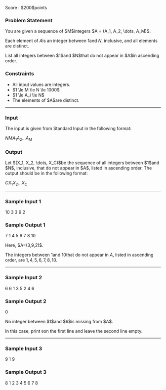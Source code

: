 
<div>

<span>

<span>

<p>
Score : $200$points
</p>

<div>

<section>

### **Problem Statement**

<p>
You are given a sequence of $M$integers $A = (A_1, A_2, \dots, A_M)$.

Each element of $A$is an integer between $1$and $N$, inclusive, and all elements are distinct.
</p>

<p>
List all integers between $1$and $N$that do not appear in $A$in ascending order.
</p>

</section>

</div>

<div>

<section>

### **Constraints**

<ul>

<li>
All input values are integers.
</li>

<li>
$1 \le M \le N \le 1000$
</li>

<li>
$1 \le A_i \le N$
</li>

<li>
The elements of $A$are distinct.
</li>

</ul>

</section>

</div>

---

<div>

<div>

<section>

### **Input**

<p>
The input is given from Standard Input in the following format:
</p>

<div>

$N$$M$$A_1$$A_2$$\dots$$A_M$
</div>

</section>

</div>

<div>

<section>

### **Output**

<p>
Let $(X_1, X_2, \dots, X_C)$be the sequence of all integers between $1$and $N$, inclusive, that do not appear in $A$, listed in ascending order.
The output should be in the following format:
</p>

<div>

$C$$X_1$$X_2$$\dots$$X_C$
</div>

</section>

</div>

</div>

---

<div>

<section>

### **Sample Input 1**

<div>

10 3
3 9 2

</div>

</section>

</div>

<div>

<section>

### **Sample Output 1**

<div>

7
1 4 5 6 7 8 10

</div>

<p>
Here, $A=(3,9,2)$.

The integers between $1$and $10$that do not appear in $A$, listed in ascending order, are $1,4,5,6,7,8,10$.
</p>

</section>

</div>

---

<div>

<section>

### **Sample Input 2**

<div>

6 6
1 3 5 2 4 6

</div>

</section>

</div>

<div>

<section>

### **Sample Output 2**

<div>

0


</div>

<p>
No integer between $1$and $6$is missing from $A$.

In this case, print `0`on the first line and leave the second line empty.
</p>

</section>

</div>

---

<div>

<section>

### **Sample Input 3**

<div>

9 1
9

</div>

</section>

</div>

<div>

<section>

### **Sample Output 3**

<div>

8
1 2 3 4 5 6 7 8

</div>

</section>

</div>

</span>

</span>

</div>
